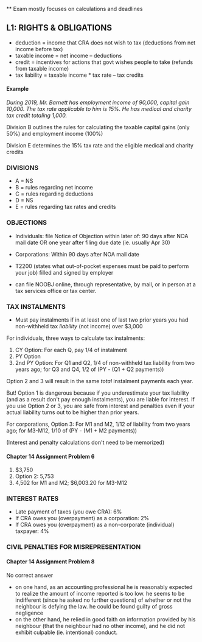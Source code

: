 

** Exam mostly focuses on calculations and deadlines

## L1: RIGHTS & OBLIGATIONS

- deduction = income that CRA does not wish to tax (deductions from net income before tax)
- taxable income = net income – deductions
- credit = incentives for actions that govt wishes people to take (refunds from taxable income)
- tax liability = taxable income * tax rate – tax credits

#### Example

*During 2019, Mr. Barnett has employment income of 90,000, capital gain 10,000. The tax rate applicable to him is 15%. He has medical and charity tax credit totaling 1,000.*

Division B outlines the rules for calculating the taxable capital gains (only 50%) and employment income (100%)

Division E determines the 15% tax rate and the eligible medical and charity credits

### DIVISIONS

- A = NS
- B = rules regarding net income
- C = rules regarding deductions
- D = NS
- E = rules regarding tax rates and credits

### OBJECTIONS

- Individuals: file Notice of Objection within later of: 90 days after NOA mail date OR one year after filing due date (ie. usually Apr 30)
- Corporations: Within 90 days after NOA mail date
- T2200 (states what out-of-pocket expenses must be paid to perform your job) filled and signed by employer

- can file NOOBJ online, through representative, by mail, or in person at a tax services office or tax center.

### TAX INSTALMENTS

- Must pay instalments if in at least one of last two prior years you had non-withheld tax *liability* (not income) over $3,000

For individuals, three ways to calculate tax instalments:

1. CY Option: For each Q, pay 1/4 of instalment
1. PY Option
1. 2nd PY Option: For Q1 and Q2, 1/4 of non-withheld tax liability from two years ago; for Q3 and Q4, 1/2 of (PY - (Q1 + Q2 payments))

Option 2 and 3 will result in the same *total* instalment payments each year.

But! Option 1 is dangerous because if you underestimate your tax liability (and as a result don't pay enough instalments), you are liable for interest. If you use Option 2 or 3, you are safe from interest and penalties even if your actual liability turns out to be higher than prior years.

For corporations, Option 3: For M1 and M2, 1/12 of liability from two years ago; for M3-M12, 1/10 of (PY - (M1 + M2 payments))

(Interest and penalty calculations don't need to be memorized)

#### Chapter 14 Assignment Problem 6

1. $3,750
1. Option 2: 5,753
1. 4,502 for M1 and M2; $6,003.20 for M3-M12

### INTEREST RATES

- Late payment of taxes (you owe CRA): 6%
- If CRA owes you (overpayment) as a corporation: 2%
- If CRA owes you (overpayment) as a non-corporate (individual) taxpayer: 4%

### CIVIL PENALTIES FOR MISREPRESENTATION

#### Chapter 14 Assignment Problem 8

No correct answer

- on one hand, as an accounting professional he is reasonably expected to realize the amount of income reported is too low. he seems to be indifferent (since he asked no further questions) of whether or not the neighbour is defying the law. he could be found guilty of gross negligence
- on the other hand, he relied in good faith on information provided by his neighbour (that the neighbour had no other income), and he did not exhibit culpable (ie. intentional) conduct.
